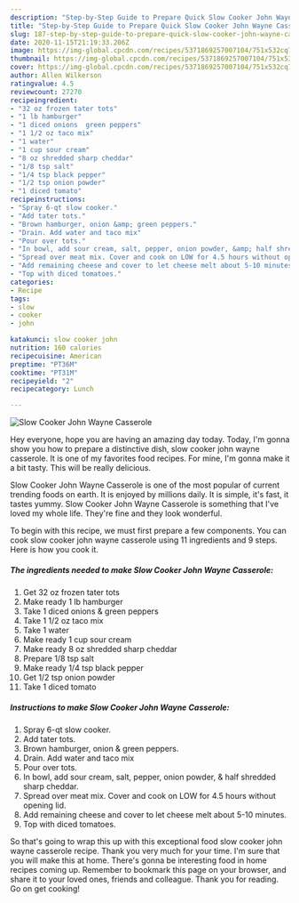```yaml
---
description: "Step-by-Step Guide to Prepare Quick Slow Cooker John Wayne Casserole"
title: "Step-by-Step Guide to Prepare Quick Slow Cooker John Wayne Casserole"
slug: 187-step-by-step-guide-to-prepare-quick-slow-cooker-john-wayne-casserole
date: 2020-11-15T21:19:33.206Z
image: https://img-global.cpcdn.com/recipes/5371869257007104/751x532cq70/slow-cooker-john-wayne-casserole-recipe-main-photo.jpg
thumbnail: https://img-global.cpcdn.com/recipes/5371869257007104/751x532cq70/slow-cooker-john-wayne-casserole-recipe-main-photo.jpg
cover: https://img-global.cpcdn.com/recipes/5371869257007104/751x532cq70/slow-cooker-john-wayne-casserole-recipe-main-photo.jpg
author: Allen Wilkerson
ratingvalue: 4.5
reviewcount: 27270
recipeingredient:
- "32 oz frozen tater tots"
- "1 lb hamburger"
- "1 diced onions  green peppers"
- "1 1/2 oz taco mix"
- "1 water"
- "1 cup sour cream"
- "8 oz shredded sharp cheddar"
- "1/8 tsp salt"
- "1/4 tsp black pepper"
- "1/2 tsp onion powder"
- "1 diced tomato"
recipeinstructions:
- "Spray 6-qt slow cooker."
- "Add tater tots."
- "Brown hamburger, onion &amp; green peppers."
- "Drain. Add water and taco mix"
- "Pour over tots."
- "In bowl, add sour cream, salt, pepper, onion powder, &amp; half shredded sharp cheddar."
- "Spread over meat mix. Cover and cook on LOW for 4.5 hours without opening lid."
- "Add remaining cheese and cover to let cheese melt about 5-10 minutes."
- "Top with diced tomatoes."
categories:
- Recipe
tags:
- slow
- cooker
- john

katakunci: slow cooker john 
nutrition: 160 calories
recipecuisine: American
preptime: "PT36M"
cooktime: "PT31M"
recipeyield: "2"
recipecategory: Lunch

---
```



![Slow Cooker John Wayne Casserole](https://img-global.cpcdn.com/recipes/5371869257007104/751x532cq70/slow-cooker-john-wayne-casserole-recipe-main-photo.jpg)

Hey everyone, hope you are having an amazing day today. Today, I'm gonna show you how to prepare a distinctive dish, slow cooker john wayne casserole. It is one of my favorites food recipes. For mine, I'm gonna make it a bit tasty. This will be really delicious.



Slow Cooker John Wayne Casserole is one of the most popular of current trending foods on earth. It is enjoyed by millions daily. It is simple, it's fast, it tastes yummy. Slow Cooker John Wayne Casserole is something that I've loved my whole life. They're fine and they look wonderful.


To begin with this recipe, we must first prepare a few components. You can cook slow cooker john wayne casserole using 11 ingredients and 9 steps. Here is how you cook it.

<!--inarticleads1-->

##### The ingredients needed to make Slow Cooker John Wayne Casserole:

1. Get 32 oz frozen tater tots
1. Make ready 1 lb hamburger
1. Take 1 diced onions &amp; green peppers
1. Take 1 1/2 oz taco mix
1. Take 1 water
1. Make ready 1 cup sour cream
1. Make ready 8 oz shredded sharp cheddar
1. Prepare 1/8 tsp salt
1. Make ready 1/4 tsp black pepper
1. Get 1/2 tsp onion powder
1. Take 1 diced tomato




<!--inarticleads2-->

##### Instructions to make Slow Cooker John Wayne Casserole:

1. Spray 6-qt slow cooker.
1. Add tater tots.
1. Brown hamburger, onion &amp; green peppers.
1. Drain. Add water and taco mix
1. Pour over tots.
1. In bowl, add sour cream, salt, pepper, onion powder, &amp; half shredded sharp cheddar.
1. Spread over meat mix. Cover and cook on LOW for 4.5 hours without opening lid.
1. Add remaining cheese and cover to let cheese melt about 5-10 minutes.
1. Top with diced tomatoes.




So that's going to wrap this up with this exceptional food slow cooker john wayne casserole recipe. Thank you very much for your time. I'm sure that you will make this at home. There's gonna be interesting food in home recipes coming up. Remember to bookmark this page on your browser, and share it to your loved ones, friends and colleague. Thank you for reading. Go on get cooking!
